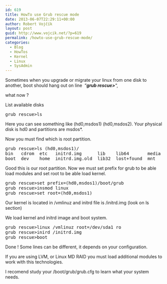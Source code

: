 ```yaml
---
id: 619
title: HowTo use Grub rescue mode
date: 2013-06-07T22:29:11+00:00
author: Robert Vojčík
layout: post
guid: http://www.vojcik.net/?p=619
permalink: /howto-use-grub-rescue-mode/
categories:
  - Blog
  - HowTos
  - Kernel
  - Linux
  - SysAdmin
---
```

Sometimes when you upgrade or migrate your linux from one disk to another, boot should hang out on line  &#8220;_**grub rescue>**_&#8220;,

what now ?

<!--more-->

List available disks

<pre class="brush:plain">grub rescue&gt;ls</pre>

Here you can see something like (hd0,msdos1) (hd0,msdos2). Your physical disk is hd0 and partitions are msdos*.
  
Now you must find which is root partition.

<pre class="brush:plain">grub rescue&gt;ls (hd0,msdos1)/
bin   cdrom  etc   initrd.img      lib    lib64       media  opt   root  sbin     srv  tmp  var      vmlinuz.old
boot  dev    home  initrd.img.old  lib32  lost+found  mnt    proc  run   selinux  sys  usr  vmlinuz</pre>

Good this is our root partition. Now we must set prefix for grub to be able load modules and set root to be able load kernel.

<pre class="brush:plain">grub rescue&gt;set prefix=(hd0,msdos1)/boot/grub
grub rescue&gt;insmod linux
grub rescue&gt;set root=(hd0,msdos1)</pre>

Our kernel is located in /vmlinuz and initrd file is /initrd.img (look on ls section)
  
We load kernel and initrd image and boot system.

<pre class="brush:plain">grub rescue&gt;linux /vmlinuz root=/dev/sda1 ro
grub rescue&gt;inird /initrd.img
grub rescue&gt;boot</pre>

Done ! Some lines can be different, it depends on your configuration.

If you are using LVM, or Linux MD RAID you must load additional modules to work with this technologies.

I recomend study your /boot/grub/grub.cfg to learn what your system needs.